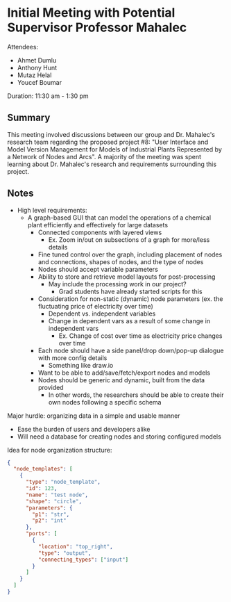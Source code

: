 # Initial Meeting with Potential Supervisor Professor Mahalec

Attendees:

- Ahmet Dumlu
- Anthony Hunt
- Mutaz Helal
- Youcef Boumar

Duration: 11:30 am - 1:30 pm

## Summary

This meeting involved discussions between our group and Dr. Mahalec's research team regarding the proposed project #8: "User Interface and Model Version Management for Models of Industrial Plants Represented by a Network of Nodes and Arcs". A majority of the meeting was spent learning about Dr. Mahalec's research and requirements surrounding this project.

## Notes

- High level requirements:
  - A graph-based GUI that can model the operations of a chemical plant efficiently and effectively for large datasets
    - Connected components with layered views
      - Ex. Zoom in/out on subsections of a graph for more/less details
    - Fine tuned control over the graph, including placement of nodes and connections, shapes of nodes, and the type of nodes
    - Nodes should accept variable parameters
    - Ability to store and retrieve model layouts for post-processing
      - May include the processing work in our project?
        - Grad students have already started scripts for this
    - Consideration for non-static (dynamic) node parameters (ex. the fluctuating price of electricity over time)
      - Dependent vs. independent variables
      - Change in dependent vars as a result of some change in independent vars
        - Ex. Change of cost over time as electricity price changes over time
    - Each node should have a side panel/drop down/pop-up dialogue with more config details
      - Something like draw.io
    - Want to be able to add/save/fetch/export nodes and models
    - Nodes should be generic and dynamic, built from the data provided
      - In other words, the researchers should be able to create their own nodes following a specific schema

Major hurdle: organizing data in a simple and usable manner

- Ease the burden of users and developers alike
- Will need a database for creating nodes and storing configured models

Idea for node organization structure:

```json
{
  "node_templates": [
    {
      "type": "node_template",
      "id": 123,
      "name": "test node",
      "shape": "circle",
      "parameters": {
        "p1": "str",
        "p2": "int"
      },
      "ports": [
        {
          "location": "top_right",
          "type": "output",
          "connecting_types": ["input"]
        }
      ]
    }
  ]
}
```
